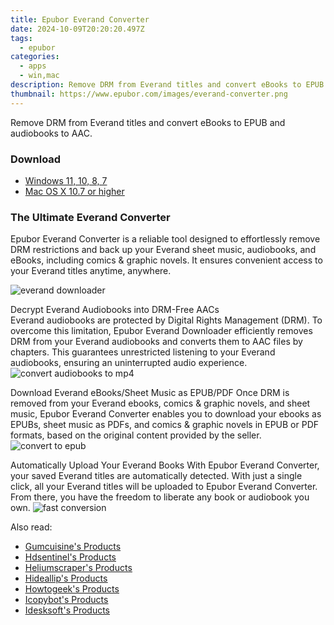 ```yaml
---
title: Epubor Everand Converter
date: 2024-10-09T20:20:20.497Z
tags: 
  - epubor
categories: 
  - apps
  - win,mac
description: Remove DRM from Everand titles and convert eBooks to EPUB and audiobooks to AAC.
thumbnail: https://www.epubor.com/images/everand-converter.png
---
```


Remove DRM from Everand titles and convert eBooks to EPUB and audiobooks to AAC.

### Download

- [Windows 11, 10, 8, 7](https://secure.2checkout.com/order/checkout.php?QTY=1&AFFILIATE=108875&CART=1&CARD=2&DESIGN_TYPE=2&CURRENCY=USD&ORDERSTYLE=nLWooJa5iLg=&PAY_TYPE=PAYPAL&PRODS=45635060&OPTIONS45635060=LAlife)
- [Mac OS X 10.7 or higher](https://secure.2checkout.com/order/checkout.php?QTY=1&AFFILIATE=108875&CART=1&CARD=2&DESIGN_TYPE=2&CURRENCY=USD&ORDERSTYLE=nLWooJa5iLg=&PAY_TYPE=PAYPAL&PRODS=45635145&OPTIONS45635145=LAlife)

### The Ultimate Everand Converter

Epubor Everand Converter is a reliable tool designed to effortlessly remove DRM restrictions and back up your Everand sheet music, audiobooks, and eBooks, including comics & graphic novels. It ensures convenient access to your Everand titles anytime, anywhere.

![everand downloader](https://www.epubor.com/images/uppic/everand-downloader-main.png)

Decrypt Everand Audiobooks into DRM-Free AACs  
Everand audiobooks are protected by Digital Rights Management (DRM). To overcome this limitation, Epubor Everand Downloader efficiently removes DRM from your Everand audiobooks and converts them to AAC files by chapters. This guarantees unrestricted listening to your Everand audiobooks, ensuring an uninterrupted audio experience. ![convert audiobooks to mp4](https://www.epubor.com/images/uppic/everand-to-mp3-banner.png)

Download Everand eBooks/Sheet Music as EPUB/PDF Once DRM is removed from your Everand ebooks, comics & graphic novels, and sheet music, Epubor Everand Converter enables you to download your ebooks as EPUBs, sheet music as PDFs, and comics & graphic novels in EPUB or PDF formats, based on the original content provided by the seller. ![convert to epub](https://www.epubor.com/images/uppic/everand-to-epub-main.png)

Automatically Upload Your Everand Books With Epubor Everand Converter, your saved Everand titles are automatically detected. With just a single click, all your Everand titles will be uploaded to Epubor Everand Converter. From there, you have the freedom to liberate any book or audiobook you own. ![fast conversion](https://www.epubor.com/images/uppic/auto-detect-everand.png)

<ins class="adsbygoogle"
      style="display:block"
      data-ad-client="ca-pub-7571918770474297"
      data-ad-slot="8358498916"
      data-ad-format="auto"
      data-full-width-responsive="true"></ins>

<span class="atpl-alsoreadstyle">Also read:</span>
<div><ul>
<li><a href="https://tools.techidaily.com/gumcuisine/products/"><u>Gumcuisine's Products</u></a></li>
<li><a href="https://tools.techidaily.com/hdsentinel/products/"><u>Hdsentinel's Products</u></a></li>
<li><a href="https://tools.techidaily.com/heliumscraper/products/"><u>Heliumscraper's Products</u></a></li>
<li><a href="https://tools.techidaily.com/hideallip/products/"><u>Hideallip's Products</u></a></li>
<li><a href="https://tools.techidaily.com/howtogeek/products/"><u>Howtogeek's Products</u></a></li>
<li><a href="https://tools.techidaily.com/icopybot/products/"><u>Icopybot's Products</u></a></li>
<li><a href="https://tools.techidaily.com/idesksoft/products/"><u>Idesksoft's Products</u></a></li>
</ul></div>

